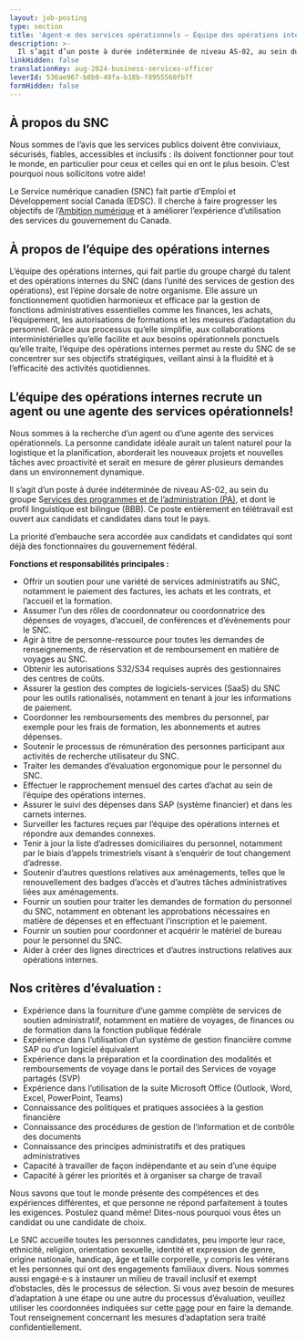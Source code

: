 ```yaml
---
layout: job-posting
type: section
title: 'Agent·e des services opérationnels — Équipe des opérations internes'
description: >-
  Il s’agit d’un poste à durée indéterminée de niveau AS-02, au sein du groupe Services des programmes et de l’administration (PA), et dont le profil linguistique est bilingue (BBB). Ce poste entièrement en télétravail est ouvert aux candidats et candidates dans tout le pays.
linkHidden: false
translationKey: aug-2024-business-services-officer
leverId: 536ae967-b8b9-49fa-b18b-f8955560fb7f
formHidden: false
---
```


## À propos du SNC 
Nous sommes de l’avis que les services publics doivent être conviviaux, sécurisés, fiables, accessibles et inclusifs : ils doivent fonctionner pour tout le monde, en particulier pour ceux et celles qui en ont le plus besoin. C’est pourquoi nous sollicitons votre aide!

Le Service numérique canadien (SNC) fait partie d’Emploi et Développement social Canada (EDSC). Il cherche à faire progresser les objectifs de l’[Ambition numérique](https://www.canada.ca/fr/gouvernement/systeme/gouvernement-numerique/plans-strategiques-operations-numeriques-gouvernement-canada/ambition-numerique-canada.html) et à améliorer l’expérience d’utilisation des services du gouvernement du Canada.

## À propos de l’équipe des opérations internes
L’équipe des opérations internes, qui fait partie du groupe chargé du talent et des opérations internes du SNC (dans l’unité des services de gestion des opérations), est l’épine dorsale de notre organisme. Elle assure un fonctionnement quotidien harmonieux et efficace par la gestion de fonctions administratives essentielles comme les finances, les achats, l’équipement, les autorisations de formations et les mesures d’adaptation du personnel. Grâce aux processus qu’elle simplifie, aux collaborations interministérielles qu’elle facilite et aux besoins opérationnels ponctuels qu’elle traite, l’équipe des opérations internes permet au reste du SNC de se concentrer sur ses objectifs stratégiques, veillant ainsi à la fluidité et à l’efficacité des activités quotidiennes.

## L’équipe des opérations internes recrute un agent ou une agente des services opérationnels!

Nous sommes à la recherche d’un agent ou d’une agente des services opérationnels. La personne candidate idéale aurait un talent naturel pour la logistique et la planification, aborderait les nouveaux projets et nouvelles tâches avec proactivité et serait en mesure de gérer plusieurs demandes dans un environnement dynamique.

Il s’agit d’un poste à durée indéterminée de niveau AS-02, au sein du groupe S[ervices des programmes et de l’administration (PA)](https://www.tbs-sct.canada.ca/agreements-conventions/view-visualiser-fra.aspx?id=15#toc24156224157), et dont le profil linguistique est bilingue (BBB). Ce poste entièrement en télétravail est ouvert aux candidats et candidates dans tout le pays.

La priorité d’embauche sera accordée aux candidats et candidates qui sont déjà des fonctionnaires du gouvernement fédéral.

**Fonctions et responsabilités principales :**
- Offrir un soutien pour une variété de services administratifs au SNC, notamment le paiement des factures, les achats et les contrats, et l’accueil et la formation.
- Assumer l’un des rôles de coordonnateur ou coordonnatrice des dépenses de voyages, d’accueil, de conférences et d’évènements pour le SNC. 
- Agir à titre de personne-ressource pour toutes les demandes de renseignements, de réservation et de remboursement en matière de voyages au SNC.
- Obtenir les autorisations S32/S34 requises auprès des gestionnaires des centres de coûts.
- Assurer la gestion des comptes de logiciels-services (SaaS) du SNC pour les outils rationalisés, notamment en tenant à jour les informations de paiement. 
- Coordonner les remboursements des membres du personnel, par exemple pour les frais de formation, les abonnements et autres dépenses. 
- Soutenir le processus de rémunération des personnes participant aux activités de recherche utilisateur du SNC.
- Traiter les demandes d’évaluation ergonomique pour le personnel du SNC.
- Effectuer le rapprochement mensuel des cartes d’achat au sein de l’équipe des opérations internes.
- Assurer le suivi des dépenses dans SAP (système financier) et dans les carnets internes.
- Surveiller les factures reçues par l’équipe des opérations internes et répondre aux demandes connexes.
- Tenir à jour la liste d’adresses domiciliaires du personnel, notamment par le biais d’appels trimestriels visant à s’enquérir de tout changement d’adresse. 
- Soutenir d’autres questions relatives aux aménagements, telles que le renouvellement des badges d’accès et d’autres tâches administratives liées aux aménagements.
- Fournir un soutien pour traiter les demandes de formation du personnel du SNC, notamment en obtenant les approbations nécessaires en matière de dépenses et en effectuant l’inscription et le paiement. 
- Fournir un soutien pour coordonner et acquérir le matériel de bureau pour le personnel du SNC.
- Aider à créer des lignes directrices et d’autres instructions relatives aux opérations internes.

## Nos critères d’évaluation : 
- Expérience dans la fourniture d’une gamme complète de services de soutien administratif, notamment en matière de voyages, de finances ou de formation dans la fonction publique fédérale
- Expérience dans l’utilisation d’un système de gestion financière comme SAP ou d’un logiciel équivalent
- Expérience dans la préparation et la coordination des modalités et remboursements de voyage dans le portail des Services de voyage partagés (SVP)
- Expérience dans l’utilisation de la suite Microsoft Office (Outlook, Word, Excel, PowerPoint, Teams)
- Connaissance des politiques et pratiques associées à la gestion financière
- Connaissance des procédures de gestion de l’information et de contrôle des documents
- Connaissance des principes administratifs et des pratiques administratives
- Capacité à travailler de façon indépendante et au sein d’une équipe
- Capacité à gérer les priorités et à organiser sa charge de travail

Nous savons que tout le monde présente des compétences et des expériences différentes, et que personne ne répond parfaitement à toutes les exigences. Postulez quand même! Dites-nous pourquoi vous êtes un candidat ou une candidate de choix.

Le SNC accueille toutes les personnes candidates, peu importe leur race, ethnicité, religion, orientation sexuelle, identité et expression de genre, origine nationale, handicap, âge et taille corporelle, y compris les vétérans et les personnes qui ont des engagements familiaux divers. Nous sommes aussi engagé·e·s à instaurer un milieu de travail inclusif et exempt d’obstacles, dès le processus de sélection. Si vous avez besoin de mesures d’adaptation à une étape ou une autre du processus d’évaluation, veuillez utiliser les coordonnées indiquées sur cette [page](https://www.canada.ca/fr/commission-fonction-publique/services/mesures-d-adaptation-matiere-evaluation.html) pour en faire la demande. Tout renseignement concernant les mesures d’adaptation sera traité confidentiellement.


